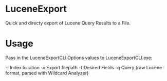 LuceneExport
============

Quick and directy export of Lucene Query Results to a File.

Usage
============

Pass in the LuceneExportCLI.Options values to LuceneExportCLI.exe:

-i Index location
-x Export filepath
-f Desired Fields
-q Query (raw Lucene format, parsed with Wildcard Analyzer)
